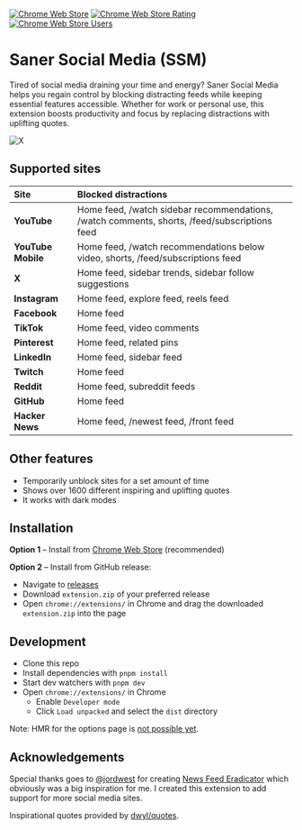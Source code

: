 <p>
  <a href="https://chromewebstore.google.com/detail/saner-social-media-feed-b/opnoobcmpioggidgaejfkbopdphbfkkk"><img src="https://img.shields.io/chrome-web-store/v/opnoobcmpioggidgaejfkbopdphbfkkk?style=for-the-badge&logo=google-chrome&logoColor=white" alt="Chrome Web Store"></a>
  <a href="https://chromewebstore.google.com/detail/saner-social-media-feed-b/opnoobcmpioggidgaejfkbopdphbfkkk"><img src="https://img.shields.io/chrome-web-store/rating/opnoobcmpioggidgaejfkbopdphbfkkk?style=for-the-badge&logo=google-chrome&logoColor=white" alt="Chrome Web Store Rating"></a>
  <a href="https://chromewebstore.google.com/detail/saner-social-media-feed-b/opnoobcmpioggidgaejfkbopdphbfkkk"><img src="https://img.shields.io/chrome-web-store/users/opnoobcmpioggidgaejfkbopdphbfkkk?style=for-the-badge&logo=google-chrome&logoColor=white" alt="Chrome Web Store Users"></a>
</p>

# Saner Social Media (SSM)

Tired of social media draining your time and energy? Saner Social Media helps you regain control by blocking distracting feeds while keeping essential features accessible. Whether for work or personal use, this extension boosts productivity and focus by replacing distractions with uplifting quotes.

![X](./.github/x.png)

## Supported sites

| Site               | Blocked distractions                                                                         |
| :----------------- | :------------------------------------------------------------------------------------------- |
| **YouTube**        | Home feed, /watch sidebar recommendations, /watch comments, shorts, /feed/subscriptions feed |
| **YouTube Mobile** | Home feed, /watch recommendations below video, shorts, /feed/subscriptions feed              |
| **X**              | Home feed, sidebar trends, sidebar follow suggestions                                        |
| **Instagram**      | Home feed, explore feed, reels feed                                                          |
| **Facebook**       | Home feed                                                                                    |
| **TikTok**         | Home feed, video comments                                                                    |
| **Pinterest**      | Home feed, related pins                                                                      |
| **LinkedIn**       | Home feed, sidebar feed                                                                      |
| **Twitch**         | Home feed                                                                                    |
| **Reddit**         | Home feed, subreddit feeds                                                                   |
| **GitHub**         | Home feed                                                                                    |
| **Hacker News**    | Home feed, /newest feed, /front feed                                                         |

## Other features

- Temporarily unblock sites for a set amount of time
- Shows over 1600 different inspiring and uplifting quotes
- It works with dark modes

## Installation

**Option 1** – Install from [Chrome Web Store](https://chromewebstore.google.com/detail/saner-social-media-feed-b/opnoobcmpioggidgaejfkbopdphbfkkk) (recommended)

**Option 2** – Install from GitHub release:

- Navigate to [releases](https://github.com/tobiasdalhof/sanersocialmedia/releases)
- Download `extension.zip` of your preferred release
- Open `chrome://extensions/` in Chrome and drag the downloaded `extension.zip` into the page

## Development

- Clone this repo
- Install dependencies with `pnpm install`
- Start dev watchers with `pnpm dev`
- Open `chrome://extensions/` in Chrome
  - Enable `Developer mode`
  - Click `Load unpacked` and select the `dist` directory

Note: HMR for the options page is [not possible yet](https://github.com/antfu/vitesse-webext/issues/59#issuecomment-1011008367).

## Acknowledgements

Special thanks goes to [@jordwest](https://github.com/jordwest) for creating [News Feed Eradicator](https://github.com/jordwest/news-feed-eradicator) which obviously was a big inspiration for me. I created this extension to add support for more social media sites.

Inspirational quotes provided by [dwyl/quotes](https://github.com/dwyl/quotes/blob/main/quotes.json).
